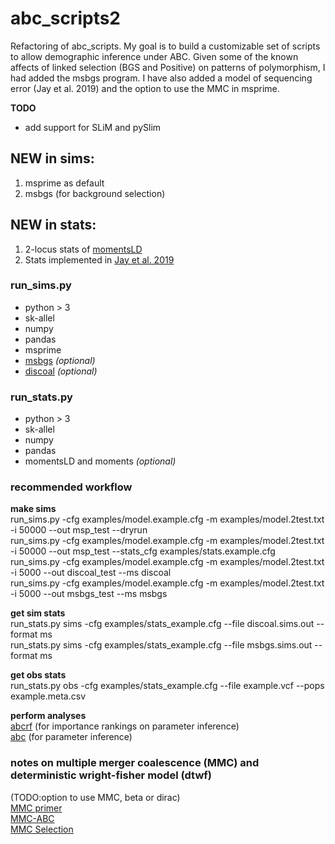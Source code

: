 # abc_scripts2
Refactoring of abc_scripts.
My goal is to build a customizable set of scripts to allow demographic inference under ABC. Given some of the known affects of linked selection (BGS and Positive) on patterns of polymorphism, I had added the msbgs program. I have also added a model of sequencing error (Jay et al. 2019) and the option to use the MMC in msprime.

**TODO**
* add support for SLiM and pySlim

## NEW in sims: 
1. msprime as default
2. msbgs (for background selection)

## NEW in stats: 
1. 2-locus stats of [momentsLD](https://bitbucket.org/simongravel/moments/src/LD/)
2. Stats implemented in [Jay et al. 2019](https://doi.org/10.1093/molbev/msz038)

### run_sims.py
 * python > 3  
 * sk-allel   
 * numpy  
 * pandas  
 * msprime  
 * [msbgs](https://zeng-lab.group.shef.ac.uk/wordpress/?page_id=28) *(optional)*
 * [discoal](https://github.com/kr-colab/discoal) *(optional)*

### run_stats.py
 * python > 3
 * sk-allel
 * numpy
 * pandas  
 * momentsLD and moments *(optional)*

### recommended workflow
**make sims**  
run_sims.py -cfg examples/model.example.cfg -m examples/model.2test.txt -i 50000 --out msp_test --dryrun  
run_sims.py -cfg examples/model.example.cfg -m examples/model.2test.txt -i 50000 --out msp_test --stats_cfg examples/stats.example.cfg  
run_sims.py -cfg examples/model.example.cfg -m examples/model.2test.txt -i 5000 --out discoal_test --ms discoal  
run_sims.py -cfg examples/model.example.cfg -m examples/model.2test.txt -i 5000 --out msbgs_test --ms msbgs  

**get sim stats**  
run_stats.py sims -cfg examples/stats_example.cfg --file discoal.sims.out --format ms  
run_stats.py sims -cfg examples/stats_example.cfg --file msbgs.sims.out --format ms  

**get obs stats**  
run_stats.py obs -cfg examples/stats_example.cfg --file example.vcf --pops example.meta.csv  

**perform analyses**  
[abcrf](https://cran.r-project.org/web/packages/abcrf/index.html) (for importance rankings on parameter inference)       
[abc](https://cran.r-project.org/web/packages/abc/vignettes/abcvignette.pdf) (for parameter inference)   

### notes on multiple merger coalescence (MMC) and deterministic wright-fisher model (dtwf)
(TODO:option to use MMC, beta or dirac)  
[MMC primer](https://pubmed.ncbi.nlm.nih.gov/24750385/)  
[MMC-ABC](https://pubmed.ncbi.nlm.nih.gov/30651284/)  
[MMC Selection](https://pubmed.ncbi.nlm.nih.gov/32396636/)  

